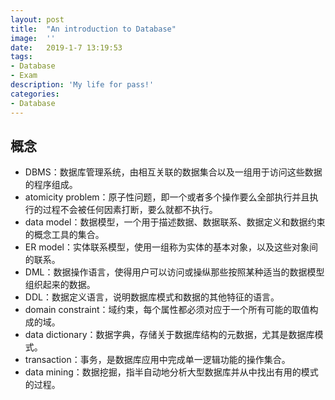 ```yaml
---
layout:	post
title:	"An introduction to Database"
image:	''
date:	2019-1-7 13:19:53
tags:	
- Database
- Exam
description: 'My life for pass!'
categories:
- Database
---
```


<script type="text/javascript" src="../MathJax/MathJax.js?config=default"></script>

## 概念

* DBMS：数据库管理系统，由相互关联的数据集合以及一组用于访问这些数据的程序组成。
* atomicity problem：原子性问题，即一个或者多个操作要么全部执行并且执行的过程不会被任何因素打断，要么就都不执行。
* data model：数据模型，一个用于描述数据、数据联系、数据定义和数据约束的概念工具的集合。
* ER model：实体联系模型，使用一组称为实体的基本对象，以及这些对象间的联系。
* DML：数据操作语言，使得用户可以访问或操纵那些按照某种适当的数据模型组织起来的数据。
* DDL：数据定义语言，说明数据库模式和数据的其他特征的语言。
* domain constraint：域约束，每个属性都必须对应于一个所有可能的取值构成的域。
* data dictionary：数据字典，存储关于数据库结构的元数据，尤其是数据库模式。
* transaction：事务，是数据库应用中完成单一逻辑功能的操作集合。
* data mining：数据挖掘，指半自动地分析大型数据库并从中找出有用的模式的过程。

